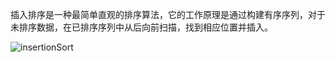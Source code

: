 插入排序是一种最简单直观的排序算法，它的工作原理是通过构建有序序列，对于未排序数据，在已排序序列中从后向前扫描，找到相应位置并插入。



![insertionSort](https://gitee.com/peng_zhi_hung/img-res/raw/master/insertionSort.gif)

